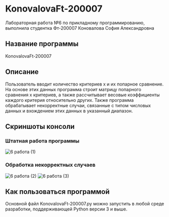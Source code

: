 # KonovalovaFt-200007
Лабораторная работа №6 по прикладному программированию, выполнила студентка Фт-200007 Коновалова София Александровна
## Название программы
KonovalovaFt-200007
## Описание
Пользователь вводит количество критериев х и их попарное сравнение. На основе этих данных программа строит матрицу попарного сравнения х критериев, а также рассчитывает весовые коэффициенты каждого критерия относительно других.
Также программа обрабатывает некорректные случаи, связанные с типом числовых данных и вхождением этих данных в указанный диапазон.
## Скриншоты консоли
### Штатная работа программы
![6 работа (1)](https://user-images.githubusercontent.com/90561207/150836961-abe0a9d4-28a6-4b15-add2-f0f64b93d960.PNG)

### Обработка некорректных случаев
![6 работа (2)](https://user-images.githubusercontent.com/90561207/150837024-c20dee2d-a44c-4d36-96c2-9c7a2dc47450.PNG)
![6 работа (3)](https://user-images.githubusercontent.com/90561207/150837026-08606fc5-06c8-4af1-b4eb-6332ada20f18.PNG)

## Как пользоваться программой
Основной файл KonovalovaFt-200007.py можно запустить в любой среде разработки, поддерживающей Python версии 3 и выше.
